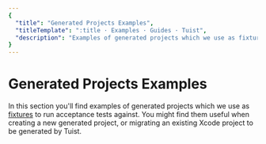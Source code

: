 ```yaml
---
{
  "title": "Generated Projects Examples",
  "titleTemplate": ":title · Examples · Guides · Tuist",
  "description": "Examples of generated projects which we use as fixtures to run acceptance tests against."
}
---
```

# Generated Projects Examples

In this section you'll find examples of
<LocalizedLink to="/guides/features/projects">generated projects</LocalizedLink>
which we use as
[fixtures](https://github.com/tuist/tuist/tree/main/cli/Fixtures) to run
acceptance tests against. You might find them useful when creating a new
generated project, or migrating an existing Xcode project to be generated by
Tuist.
